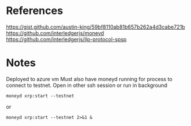 
# References
https://gist.github.com/austin-king/59bf8110ab81b657b262a4d3cabe721b
https://github.com/interledgerjs/moneyd
https://github.com/interledgerjs/ilp-protocol-spsp

# Notes
Deployed to azure vm
Must also have moneyd running for process to connect to testnet. Open in other ssh session or run in background
```
moneyd xrp:start --testnet
```
or
```
moneyd xrp:start --testnet 2>&1 &
```